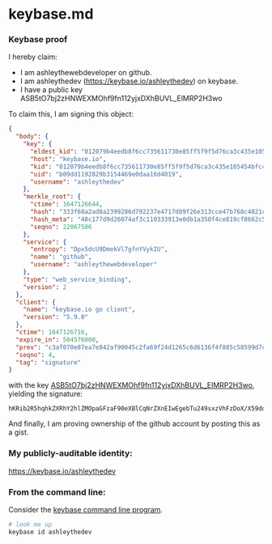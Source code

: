 # keybase.md
### Keybase proof

I hereby claim:

  * I am ashleythewebdeveloper on github.
  * I am ashleythedev (https://keybase.io/ashleythedev) on keybase.
  * I have a public key ASB5tO7bj2zHNWEXMOhf9fn112yjxDXhBUVL_ElMRP2H3wo

To claim this, I am signing this object:

```json
{
  "body": {
    "key": {
      "eldest_kid": "012079b4eedb8f6cc735611730e85ff5f9f5d76ca3c435e105454bfc494c44fd87df0a",
      "host": "keybase.io",
      "kid": "012079b4eedb8f6cc735611730e85ff5f9f5d76ca3c435e105454bfc494c44fd87df0a",
      "uid": "b09dd1192829b3154469e0daa16d4019",
      "username": "ashleythedev"
    },
    "merkle_root": {
      "ctime": 1647126644,
      "hash": "333f68a2ad8a2399286d792237e4717d89f26e313cce47b768c4821ce9fe049d1e050afa639a9ee9fd7e5d5c847c55575914530b855b0a01a381ad7359261ea4",
      "hash_meta": "48c177d9d26074af3c110333913e0db1a350f4ce819cf8662c5f6814c9a8c347",
      "seqno": 22067506
    },
    "service": {
      "entropy": "Dpx5dcU9DmekVl7gfnYVykIU",
      "name": "github",
      "username": "ashleythewebdeveloper"
    },
    "type": "web_service_binding",
    "version": 2
  },
  "client": {
    "name": "keybase.io go client",
    "version": "5.9.0"
  },
  "ctime": 1647126716,
  "expire_in": 504576000,
  "prev": "c3af070e87ea7e842af90045c2fa69f24d1265c6d6136f4f885c58599d7c59cf",
  "seqno": 4,
  "tag": "signature"
}
```

with the key [ASB5tO7bj2zHNWEXMOhf9fn112yjxDXhBUVL_ElMRP2H3wo](https://keybase.io/ashleythedev), yielding the signature:

```
hKRib2R5hqhkZXRhY2hlZMOpaGFzaF90eXBlCqNrZXnEIwEgebTu249sxzVhFzDoX/X59ddso8Q14QVFS/xJTET9h98Kp3BheWxvYWTESpcCBMQgw68HDofqfoQq+QBFwvpp8k0SZcbWE29PiFxYWZ18Wc/EIG2g9lY4dHSpz3Cx44fpqMQDUNOu/ysfLZ3AhbFLD/hYAgHCo3NpZ8RAdrt3Q5zEPINP+39O0qBaVP5vqvYvbd6YUCEkO8WPBpO0WDp48njb7OZ/g3ZDL5DvKPw/8DgrEPT9jFPiCJ83DahzaWdfdHlwZSCkaGFzaIKkdHlwZQildmFsdWXEIGcdX2VaoEuYTu/XDIjuoy0DZsE09dRkHwtB3ErvUd90o3RhZ80CAqd2ZXJzaW9uAQ==

```

And finally, I am proving ownership of the github account by posting this as a gist.

### My publicly-auditable identity:

https://keybase.io/ashleythedev

### From the command line:

Consider the [keybase command line program](https://keybase.io/download).

```bash
# look me up
keybase id ashleythedev
```
